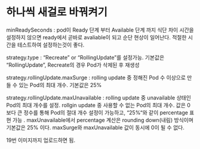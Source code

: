 # 하나씩 새걸로 바꿔켜기

minReadySeconds : pod이 Ready 단계 부터 Available 단계 까지 식단 차이 시간을 설정하지 않으면 ready에서 곧바로 avaliable이 되고 순단 현상이 일어난다. 적절한 시간을 테스트하여 설정하는것이 좋다.

strategy.type : “Recreate” or “RollingUpdate”를 설정가능. 기본값은 “RollingUpdate”, Recreate의 경우 Pod가 삭제된 후 재생성

strategy.rollingUpdate.maxSurge : rolling update 중 정해진 Pod 수 이상으로 만들 수 있는 Pod의 최대 개수. 기본값은 25%

strategy.rollingUpdate.maxUnavailable : rolling update 중 unavailable 상태인 Pod의 최대 개수를 설정. rollgin update 중 사용할 수 없는 Pod의 최대 개수. 값은 0보다 큰 정수를 통해 Pod의 절대 개수 설정이 가능하고, “25%“와 같이 percentage 표현 가능 . maxUnavailable에서 percentage 계산은 rounding down(내림) 방식이며 기본값은 25% 이다. maxSurge와 maxUnavailable 값이 동시에 0이 될 수 없다.

19번 이미지까지 업로드하면 됨.
